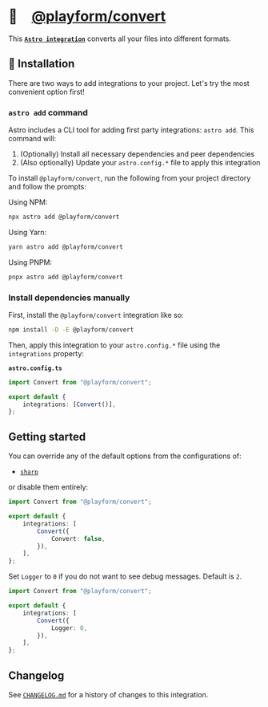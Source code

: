 # 🫶 [@playform/convert]

This **[`Astro integration`][astro-integration]** converts all your files into
different formats.

## 🚀 Installation

There are two ways to add integrations to your project. Let's try the most
convenient option first!

### `astro add` command

Astro includes a CLI tool for adding first party integrations: `astro add`. This
command will:

1. (Optionally) Install all necessary dependencies and peer dependencies
2. (Also optionally) Update your `astro.config.*` file to apply this integration

To install `@playform/convert`, run the following from your project directory
and follow the prompts:

Using NPM:

```sh
npx astro add @playform/convert
```

Using Yarn:

```sh
yarn astro add @playform/convert
```

Using PNPM:

```sh
pnpx astro add @playform/convert
```

### Install dependencies manually

First, install the `@playform/convert` integration like so:

```sh
npm install -D -E @playform/convert
```

Then, apply this integration to your `astro.config.*` file using the
`integrations` property:

**`astro.config.ts`**

```ts
import Convert from "@playform/convert";

export default {
	integrations: [Convert()],
};
```

## Getting started

You can override any of the default options from the configurations of:

-   [`sharp`](src/Option/Image.ts)

or disable them entirely:

```ts
import Convert from "@playform/convert";

export default {
	integrations: [
		Convert({
			Convert: false,
		}),
	],
};
```

Set `Logger` to `0` if you do not want to see debug messages. Default is `2`.

```ts
import Convert from "@playform/convert";

export default {
	integrations: [
		Convert({
			Logger: 0,
		}),
	],
};
```

[@playform/convert]: HTTPS://NPMJS.Org/@playform/convert
[astro-integration]: HTTPS://docs.astro.build/en/guides/integrations-guide/

## Changelog

See [`CHANGELOG.md`](CHANGELOG.md) for a history of changes to this integration.
